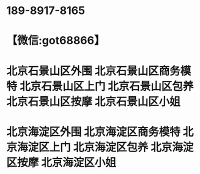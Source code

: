 # 189-8917-8165
# 【微信:got68866】
# 北京石景山区外围 北京石景山区商务模特 北京石景山区上门 北京石景山区包养 北京石景山区按摩 北京石景山区小姐 
# 北京海淀区外围 北京海淀区商务模特 北京海淀区上门 北京海淀区包养 北京海淀区按摩 北京海淀区小姐
